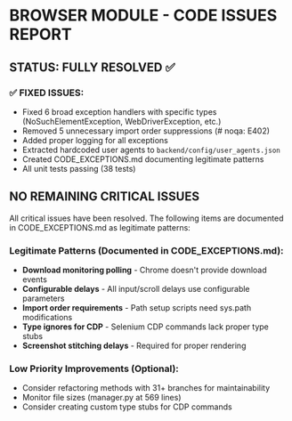 # BROWSER MODULE - CODE ISSUES REPORT

## STATUS: FULLY RESOLVED ✅

### ✅ FIXED ISSUES:
- Fixed 6 broad exception handlers with specific types (NoSuchElementException, WebDriverException, etc.)
- Removed 5 unnecessary import order suppressions (# noqa: E402)
- Added proper logging for all exceptions
- Extracted hardcoded user agents to `backend/config/user_agents.json`
- Created CODE_EXCEPTIONS.md documenting legitimate patterns
- All unit tests passing (38 tests)

## NO REMAINING CRITICAL ISSUES

All critical issues have been resolved. The following items are documented in CODE_EXCEPTIONS.md as legitimate patterns:

### Legitimate Patterns (Documented in CODE_EXCEPTIONS.md):
- **Download monitoring polling** - Chrome doesn't provide download events
- **Configurable delays** - All input/scroll delays use configurable parameters
- **Import order requirements** - Path setup scripts need sys.path modifications
- **Type ignores for CDP** - Selenium CDP commands lack proper type stubs
- **Screenshot stitching delays** - Required for proper rendering

### Low Priority Improvements (Optional):
- Consider refactoring methods with 31+ branches for maintainability
- Monitor file sizes (manager.py at 569 lines)
- Consider creating custom type stubs for CDP commands